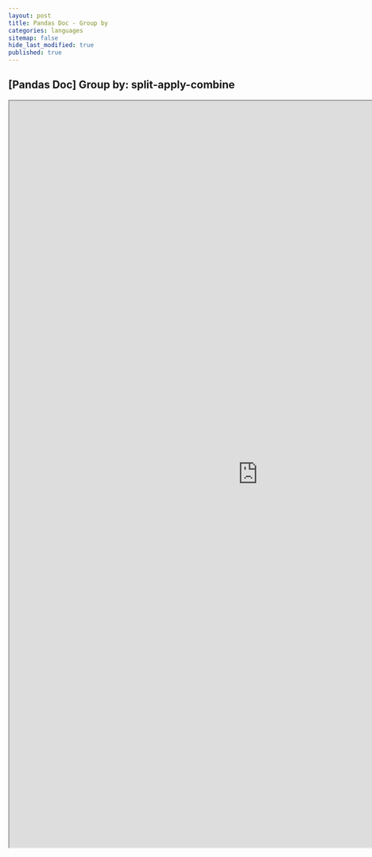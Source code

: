 ```yaml
---
layout: post
title: Pandas Doc - Group by
categories: languages
sitemap: false
hide_last_modified: true
published: true
---
```


## [Pandas Doc] Group by: split-apply-combine

<iframe src="https://nbviewer.org/gist/soyeonkimgithub/f82f7c4b82311c3336daa7b5b9ab3b58" width="1000" height="1500" scrolling="yes" frameborder="1"></iframe>
